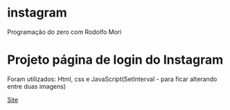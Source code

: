 # instagram
Programação do zero com Rodolfo Mori


<h1>Projeto página de login do Instagram</h1>

<p>Foram utilizados: Html, css e JavaScript(SetInterval - para ficar alterando entre duas imagens)</p>

<a href="https://amandalima-a.github.io/instagram/"> Site </a>
